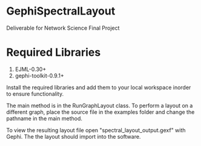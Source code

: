 # GephiSpectralLayout
Deliverable for Network Science Final Project

# Required Libraries
1. EJML-0.30+
2. gephi-toolkit-0.9.1+

Install the required libraries and add them to your local workspace inorder to ensure functionality.

The main method is in the RunGraphLayout class. To perform a layout on a different graph, place the source file in the examples folder and change the pathname in the main method.

To view the resulting layout file open "spectral_layout_output.gexf" with Gephi. The the layout should import into the software.

